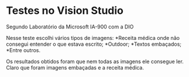 # Testes no Vision Studio
Segundo Laboratório da Microsoft IA-900 com a DIO

Nesse teste escolhi vários tipos de imagens:
  *Receita médica onde não consegui entender o que estava escrito;
  *Outdoor;
  *Textos embaçados;
  *Entre outros.

Os resultados obtidos foram que nem todas as imagens ele consegue ler. Claro que foram imagens embaçadas e a receita médica.
